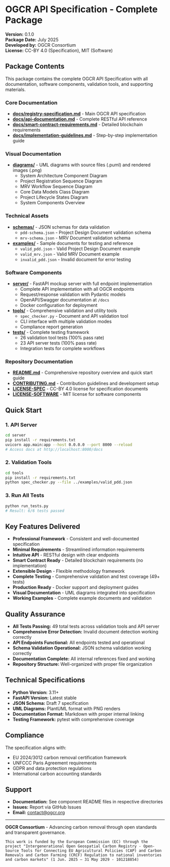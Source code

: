 # OGCR API Specification - Complete Package

**Version:** 0.1.0  
**Package Date:** July 2025  
**Developed by:** OGCR Consortium  
**License:** CC-BY 4.0 (Specification), MIT (Software)

## Package Contents

This package contains the complete OGCR API Specification with all documentation, software components, validation tools, and supporting materials.

### Core Documentation
- **[docs/registry-specification.md](docs/registry-specification.md)** - Main OGCR API specification
- **[docs/api-documentation.md](docs/api-documentation.md)** - Complete RESTful API reference
- **[docs/smart-contract-requirements.md](docs/smart-contract-requirements.md)** - Detailed blockchain requirements
- **[docs/implementation-guidelines.md](docs/implementation-guidelines.md)** - Step-by-step implementation guide

### Visual Documentation
- **[diagrams/](diagrams/)** - UML diagrams with source files (.puml) and rendered images (.png)
  - System Architecture Component Diagram
  - Project Registration Sequence Diagram
  - MRV Workflow Sequence Diagram
  - Core Data Models Class Diagram
  - Project Lifecycle States Diagram
  - System Components Overview

### Technical Assets
- **[schemas/](schemas/)** - JSON schemas for data validation
  - `pdd-schema.json` - Project Design Document validation schema
  - `mrv-schema.json` - MRV Document validation schema
- **[examples/](examples/)** - Sample documents for testing and reference
  - `valid_pdd.json` - Valid Project Design Document example
  - `valid_mrv.json` - Valid MRV Document example
  - `invalid_pdd.json` - Invalid document for error testing

### Software Components
- **[server/](server/)** - FastAPI mockup server with full endpoint implementation
  - Complete API implementation with all OGCR endpoints
  - Request/response validation with Pydantic models
  - OpenAPI/Swagger documentation at `/docs`
  - Docker configuration for deployment
- **[tools/](tools/)** - Comprehensive validation and utility tools
  - `spec_checker.py` - Document and API validation tool
  - CLI interface with multiple validation modes
  - Compliance report generation
- **[tests/](tests/)** - Complete testing framework
  - 26 validation tool tests (100% pass rate)
  - 23 API server tests (100% pass rate)
  - Integration tests for complete workflows

### Repository Documentation
- **[README.md](README.md)** - Comprehensive repository overview and quick start guide
- **[CONTRIBUTING.md](CONTRIBUTING.md)** - Contribution guidelines and development setup
- **[LICENSE-SPEC](LICENSE-SPEC)** - CC-BY 4.0 license for specification documents
- **[LICENSE-SOFTWARE](LICENSE-SOFTWARE)** - MIT license for software components

## Quick Start

### 1. API Server
```bash
cd server
pip install -r requirements.txt
uvicorn app.main:app --host 0.0.0.0 --port 8000 --reload
# Access docs at http://localhost:8000/docs
```

### 2. Validation Tools
```bash
cd tools
pip install -r requirements.txt
python spec_checker.py --file ../examples/valid_pdd.json
```

### 3. Run All Tests
```bash
python run_tests.py
# Result: 6/6 tests passed
```

## Key Features Delivered

- **Professional Framework** - Consistent and well-documented specification  
- **Minimal Requirements** - Streamlined information requirements  
- **Intuitive API** - RESTful design with clear endpoints  
- **Smart Contract Ready** - Detailed blockchain requirements (no implementation)  
- **Extensible Design** - Flexible methodology framework  
- **Complete Testing** - Comprehensive validation and test coverage (49+ tests)  
- **Production Ready** - Docker support and deployment guides  
- **Visual Documentation** - UML diagrams integrated into specification  
- **Working Examples** - Complete example documents and validation  

## Quality Assurance

- **All Tests Passing:** 49 total tests across validation tools and API server
- **Comprehensive Error Detection:** Invalid document detection working correctly
- **API Endpoints Functional:** All endpoints tested and operational
- **Schema Validation Operational:** JSON schema validation working correctly
- **Documentation Complete:** All internal references fixed and working
- **Repository Structure:** Well-organized with proper file organization

## Technical Specifications

- **Python Version:** 3.11+
- **FastAPI Version:** Latest stable
- **JSON Schema:** Draft 7 specification
- **UML Diagrams:** PlantUML format with PNG renders
- **Documentation Format:** Markdown with proper internal linking
- **Testing Framework:** pytest with comprehensive coverage

## Compliance

The specification aligns with:
- EU 2024/3012 carbon removal certification framework
- UNFCCC Paris Agreement requirements
- GDPR and data protection regulations
- International carbon accounting standards

## Support

- **Documentation:** See component README files in respective directories
- **Issues:** Report via GitHub Issues
- **Email:** contact@ogcr.org

---

**OGCR Consortium** - Advancing carbon removal through open standards and transparent governance.

`This work is funded by the European Commission (EC) through the project "Intergenerational Open Geospatial Carbon Registry - Open-Source Tools for Connecting EU Agricultural Policies (CAP) and Carbon Removals and Carbon Farming (CRCF) Regulation to national inventories and carbon markets" (1 Jun. 2025 – 31 May 2029 - 101218854)`
